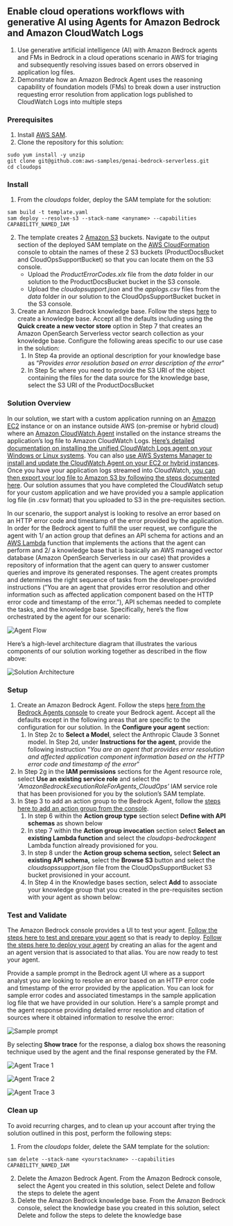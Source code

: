 

## Enable cloud operations workflows with generative AI using Agents for Amazon Bedrock and Amazon CloudWatch Logs

1. Use generative artificial intelligence (AI) with Amazon Bedrock agents and FMs in Bedrock in a cloud operations scenario in AWS for triaging and subsequently resolving issues based on errors observed in application log files.
2. Demonstrate how an Amazon Bedrock Agent uses the reasoning capability of foundation models (FMs) to break down a user instruction requesting error resolution from application logs published to CloudWatch Logs into multiple steps 


### Prerequisites

1. Install [AWS SAM](https://docs.aws.amazon.com/serverless-application-model/latest/developerguide/what-is-sam.html).
2. Clone the repository for this solution:

```
sudo yum install -y unzip
git clone git@github.com:aws-samples/genai-bedrock-serverless.git 
cd cloudops
```
### Install

1. From the _cloudops_ folder, deploy the SAM template for the solution:
```
sam build -t template.yaml
sam deploy --resolve-s3 --stack-name <anyname> --capabilities CAPABILITY_NAMED_IAM
```
2. The template creates 2 [Amazon S3](https://aws.amazon.com/s3/) buckets. Navigate to the output section of the deployed SAM template on the [AWS CloudFormation](https://aws.amazon.com/cloudformation/) console to obtain the names of these 2 S3 buckets (ProductDocsBucket and CloudOpsSupportBucket) so that you can locate them on the S3 console.
    - Upload the _ProductErrorCodes.xlx_ file from the _data_ folder in our solution to the ProductDocsBucket bucket in the S3 console.
    - Upload the _cloudopsupport.json_ and the _applogs.csv_ files from the _data_ folder in our solution to the CloudOpsSupportBucket bucket in the S3 console.
3. Create an Amazon Bedrock knowledge base. Follow the steps [here](https://docs.aws.amazon.com/bedrock/latest/userguide/knowledge-base-create.html) to create a knowledge base. Accept all the defaults including using the **Quick create a new vector store** option in Step 7 that creates an Amazon OpenSearch Serverless vector search collection as your knowledge base. Configure the following areas specific to our use case in the solution:
    1. In Step 4a provide an optional description for your knowledge base as “_Provides error resolution based on error description of the error_”
    2. In Step 5c where you need to provide the S3 URI of the object containing the files for the data source for the knowledge base, select the S3 URI of the ProductDocsBucket

### Solution Overview

In our solution, we start with a custom application running on an [Amazon EC2](https://aws.amazon.com/ec2/) instance or on an instance outside AWS (on-premise or hybrid cloud) where an [Amazon CloudWatch Agent](https://docs.aws.amazon.com/AmazonCloudWatch/latest/logs/UseCloudWatchUnifiedAgent.html) installed on the instance streams the application’s log file to Amazon CloudWatch Logs. [Here’s detailed documentation on installing the unified CloudWatch Logs agent on your Windows or Linux systems](https://docs.aws.amazon.com/AmazonCloudWatch/latest/monitoring/Install-CloudWatch-Agent.html). You can also [use AWS Systems Manager to install and update the CloudWatch Agent on your EC2 or hybrid instances](https://docs.aws.amazon.com/AmazonCloudWatch/latest/monitoring/installing-cloudwatch-agent-ssm.html). Once you have your application logs streamed into CloudWatch, [you can then export your log file to Amazon S3 by following the steps documented here](https://docs.aws.amazon.com/AmazonCloudWatch/latest/logs/S3ExportTasks.html). Our solution assumes that you have completed the CloudWatch setup for your custom application and we have provided you a sample application log file (in .csv format) that you uploaded to S3 in the pre-requisites section.

In our scenario, the support analyst is looking to resolve an error based on an HTTP error code and timestamp of the error provided by the application. In order for the Bedrock agent to fulfill the user request, we configure the agent with 1/ an action group that defines an API schema for actions and an [AWS Lambda](https://aws.amazon.com/lambda/) function that implements the actions that the agent can perform and 2/ a knowledge base that is basically an AWS managed vector database (Amazon OpenSearch Serverless in our case) that provides a repository of information that the agent can query to answer customer queries and improve its generated responses. The agent creates prompts and determines the right sequence of tasks from the developer-provided instructions (“You are an agent that provides error resolution and other information such as affected application component based on the HTTP error code and timestamp of the error.”), API schemas needed to complete the tasks, and the knowledge base. Specifically, here’s the flow orchestrated by the agent for our scenario:

![Agent Flow](/cloudops/images/flow-arch.png)

Here’s a high-level architecture diagram that illustrates the various components of our solution working together as described in the flow above:

![Solution Architecture](/cloudops/images/solution-arch.png)

### Setup

1. Create an Amazon Bedrock Agent. Follow the steps [here from the Bedrock Agents console](https://docs.aws.amazon.com/bedrock/latest/userguide/agents-create.html) to create your Bedrock agent. Accept all the defaults except in the following areas that are specific to the configuration for our solution. In the **Configure your agent** section:
    1. In Step 2c to **Select a Model**, select the Anthropic Claude 3 Sonnet model. In Step 2d, under **Instructions for the agent**, provide the following instruction “_You are an agent that provides error resolution and affected application component information based on the HTTP error code and timestamp of the error_”
2. In Step 2g in the **IAM permissions** sections for the Agent resource role, select **Use an existing service role** and select the ‘_AmazonBedrockExecutionRoleForAgents_CloudOps’_ IAM service role that has been provisioned for you by the solution’s SAM template.
3. In Step 3 to add an action group to the Bedrock Agent, follow the [steps here to add an action group from the console](https://docs.aws.amazon.com/bedrock/latest/userguide/agents-action-add.html).
    1. In step 6 within the **Action group type** section select **Define with API schemas** as shown below
    2. In step 7 within the **Action group invocation** section select **Select an existing Lambda function** and select the _cloudops-bedrockagent_ Lambda function already provisioned for you.
    3. In step 8 under the **Action group schema section,** select **Select an existing API schema,** select the **Browse S3** button and select the _cloudsopssupport.json_ file from the CloudOpsSupportBucket S3 bucket provisioned in your account.
    4. In Step 4 in the Knowledge bases section, select **Add** to associate your knowledge group that you created in the pre-requisites section with your agent as shown below:


### Test and Validate

The Amazon Bedrock console provides a UI to test your agent. [Follow the steps here to test and prepare your agent](https://docs.aws.amazon.com/bedrock/latest/userguide/agents-test.html) so that is ready to deploy. [Follow the steps here to deploy your agent](https://docs.aws.amazon.com/bedrock/latest/userguide/agents-deploy.html) by creating an alias for the agent and an agent version that is associated to that alias. You are now ready to test your agent. 

Provide a sample prompt in the Bedrock agent UI where as a support analyst you are looking to resolve an error based on an HTTP error code and timestamp of the error provided by the application. You can look for sample error codes and associated timestamps in the sample application log file that we have provided in our solution. Here's a sample prompt and the agent response providing detailed error resolution and citation of sources where it obtained information to resolve the error:

![Sample prompt](/cloudops/images/sample-prompt.png) 

By selecting **Show trace** for the response, a dialog box shows the reasoning technique used by the agent and the final response generated by the FM.

![Agent Trace 1](/cloudops/images/agent-trace1.png)

![Agent Trace 2](/cloudops/images/agent-trace2.png)

![Agent Trace 3](/cloudops/images/agent-trace3.png)


### Clean up

To avoid recurring charges, and to clean up your account after trying the solution outlined in this post, perform the following steps:

1. From the _cloudops_ folder, delete the SAM template for the solution:
```
sam delete --stack-name <yourstackname> --capabilities CAPABILITY_NAMED_IAM
```
2. Delete the Amazon Bedrock Agent. From the Amazon Bedrock console, select the Agent you created in this solution, select Delete and follow the steps to delete the agent
3. Delete the Amazon Bedrock knowledge base. From the Amazon Bedrock console, select the knowledge base you created in this solution, select Delete and follow the steps to delete the knowledge base
